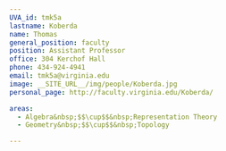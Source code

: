 ```yaml
---
UVA_id: tmk5a
lastname: Koberda
name: Thomas
general_position: faculty
position: Assistant Professor
office: 304 Kerchof Hall
phone: 434-924-4941
email: tmk5a@virginia.edu
image: __SITE_URL__/img/people/Koberda.jpg
personal_page: http://faculty.virginia.edu/Koberda/

areas:
  - Algebra&nbsp;$$\cup$$&nbsp;Representation Theory
  - Geometry&nbsp;$$\cup$$&nbsp;Topology

---
```

